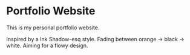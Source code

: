 # Portfolio Website
This is my personal portfolio website.

Inspired by a Ink Shadow-esq style. Fading between orange -> black -> white. Aiming for a flowy design.
